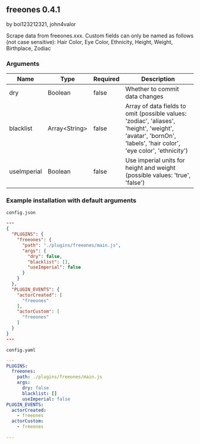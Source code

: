 ## freeones 0.4.1

by boi123212321, john4valor

Scrape data from freeones.xxx. Custom fields can only be named as follows (not case sensitive): Hair Color, Eye Color, Ethnicity, Height, Weight, Birthplace, Zodiac

### Arguments

| Name        | Type          | Required | Description                                                                                                                                                   |
| ----------- | ------------- | -------- | ------------------------------------------------------------------------------------------------------------------------------------------------------------- |
| dry         | Boolean       | false    | Whether to commit data changes                                                                                                                                |
| blacklist   | Array&lt;String&gt; | false    | Array of data fields to omit (possible values: &#x27;zodiac&#x27;, &#x27;aliases&#x27;, &#x27;height&#x27;, &#x27;weight&#x27;, &#x27;avatar&#x27;, &#x27;bornOn&#x27;, &#x27;labels&#x27;, &#x27;hair color&#x27;, &#x27;eye color&#x27;, &#x27;ethnicity&#x27;) |
| useImperial | Boolean       | false    | Use imperial units for height and weight (possible values: &#x27;true&#x27;, &#x27;false&#x27;)                                                                                   |

### Example installation with default arguments

`config.json`
```json
---
{
  "PLUGINS": {
    "freeones": {
      "path": "./plugins/freeones/main.js",
      "args": {
        "dry": false,
        "blacklist": [],
        "useImperial": false
      }
    }
  },
  "PLUGIN_EVENTS": {
    "actorCreated": [
      "freeones"
    ],
    "actorCustom": [
      "freeones"
    ]
  }
}
---
```

`config.yaml`
```yaml
---
PLUGINS:
  freeones:
    path: ./plugins/freeones/main.js
    args:
      dry: false
      blacklist: []
      useImperial: false
PLUGIN_EVENTS:
  actorCreated:
    - freeones
  actorCustom:
    - freeones

---
```
